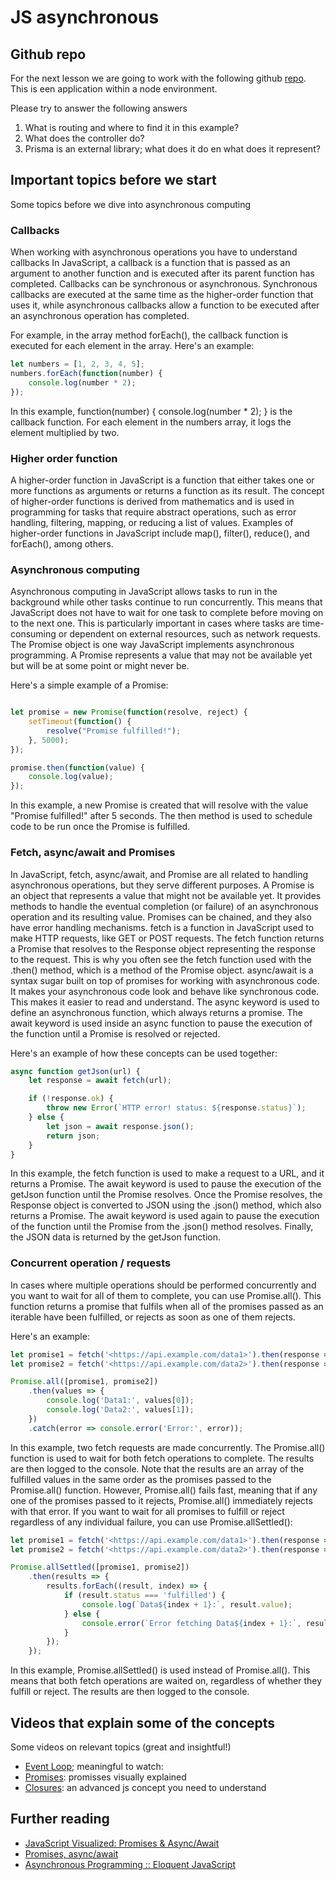 # JS asynchronous

## Github repo
For the next lesson we are going to work with the following github [repo](https://github.com/HZ-HBO-ICT/my-second-monolith). This is een application within a node environment.

Please try to answer the following answers
1. What is routing and where to find it in this example?
2. What does the controller do?
3. Prisma is an external library; what does it do en what does it represent?

## Important topics before we start

Some topics before we dive into asynchronous computing

### Callbacks

When working with asynchronous operations you have to understand callbacks
In JavaScript, a callback is a function that is passed as an argument to another function and is executed after its parent function has completed. Callbacks can be synchronous or asynchronous. Synchronous callbacks are executed at the same time as the higher-order function that uses it, while asynchronous callbacks allow a function to be executed after an asynchronous operation has completed.

For example, in the array method forEach(), the callback function is executed for each element in the array. Here's an example:

```javascript
let numbers = [1, 2, 3, 4, 5];
numbers.forEach(function(number) {
    console.log(number * 2);
});

```
In this example, function(number) { console.log(number * 2); } is the callback function. For each element in the numbers array, it logs the element multiplied by two.

### Higher order function

A higher-order function in JavaScript is a function that either takes one or more functions as arguments or returns a function as its result. The concept of higher-order functions is derived from mathematics and is used in programming for tasks that require abstract operations, such as error handling, filtering, mapping, or reducing a list of values. Examples of higher-order functions in JavaScript include map(), filter(), reduce(), and forEach(), among others.

### Asynchronous computing
Asynchronous computing in JavaScript allows tasks to run in the background while other tasks continue to run concurrently. This means that JavaScript does not have to wait for one task to complete before moving on to the next one. This is particularly important in cases where tasks are time-consuming or dependent on external resources, such as network requests.
The Promise object is one way JavaScript implements asynchronous programming. A Promise represents a value that may not be available yet but will be at some point or might never be.

Here's a simple example of a Promise:

```javascript

let promise = new Promise(function(resolve, reject) {
    setTimeout(function() {
        resolve("Promise fulfilled!");
    }, 5000);
});

promise.then(function(value) {
    console.log(value);
});

```
In this example, a new Promise is created that will resolve with the value "Promise fulfilled!" after 5 seconds. The then method is used to schedule code to be run once the Promise is fulfilled.

### Fetch, async/await and Promises

In JavaScript, fetch, async/await, and Promise are all related to handling asynchronous operations, but they serve different purposes.
A Promise is an object that represents a value that might not be available yet. It provides methods to handle the eventual completion (or failure) of an asynchronous operation and its resulting value. Promises can be chained, and they also have error handling mechanisms.
fetch is a function in JavaScript used to make HTTP requests, like GET or POST requests. The fetch function returns a Promise that resolves to the Response object representing the response to the request. This is why you often see the fetch function used with the .then() method, which is a method of the Promise object.
async/await is a syntax sugar built on top of promises for working with asynchronous code. It makes your asynchronous code look and behave like synchronous code. This makes it easier to read and understand. The async keyword is used to define an asynchronous function, which always returns a promise. The await keyword is used inside an async function to pause the execution of the function until a Promise is resolved or rejected.

Here's an example of how these concepts can be used together:
```javascript
async function getJson(url) {
    let response = await fetch(url);

    if (!response.ok) {
        throw new Error(`HTTP error! status: ${response.status}`);
    } else {
        let json = await response.json();
        return json;
    }
}

```
In this example, the fetch function is used to make a request to a URL, and it returns a Promise. The await keyword is used to pause the execution of the getJson function until the Promise resolves. Once the Promise resolves, the Response object is converted to JSON using the .json() method, which also returns a Promise. The await keyword is used again to pause the execution of the function until the Promise from the .json() method resolves. Finally, the JSON data is returned by the getJson function.

### Concurrent operation / requests

In cases where multiple operations should be performed concurrently and you want to wait for all of them to complete, you can use Promise.all(). This function returns a promise that fulfils when all of the promises passed as an iterable have been fulfilled, or rejects as soon as one of them rejects.

Here's an example:

```javascript
let promise1 = fetch('<https://api.example.com/data1>').then(response => response.json());
let promise2 = fetch('<https://api.example.com/data2>').then(response => response.json());

Promise.all([promise1, promise2])
    .then(values => {
        console.log('Data1:', values[0]);
        console.log('Data2:', values[1]);
    })
    .catch(error => console.error('Error:', error));

```
In this example, two fetch requests are made concurrently. The Promise.all() function is used to wait for both fetch operations to complete. The results are then logged to the console. Note that the results are an array of the fulfilled values in the same order as the promises passed to the Promise.all() function.
However, Promise.all() fails fast, meaning that if any one of the promises passed to it rejects, Promise.all() immediately rejects with that error. If you want to wait for all promises to fulfill or reject regardless of any individual failure, you can use Promise.allSettled():

```javascript
let promise1 = fetch('<https://api.example.com/data1>').then(response => response.json());
let promise2 = fetch('<https://api.example.com/data2>').then(response => response.json());

Promise.allSettled([promise1, promise2])
    .then(results => {
        results.forEach((result, index) => {
            if (result.status === 'fulfilled') {
                console.log(`Data${index + 1}:`, result.value);
            } else {
                console.error(`Error fetching Data${index + 1}:`, result.reason);
            }
        });
    });

```
In this example, Promise.allSettled() is used instead of Promise.all(). This means that both fetch operations are waited on, regardless of whether they fulfill or reject. The results are then logged to the console.

## Videos that explain some of the concepts

Some videos on relevant topics (great and insightful!)
- [Event Loop](https://www.youtube.com/watch?v=eiC58R16hb8); meaningful to watch:  
- [Promises](https://www.youtube.com/watch?v=Xs1EMmBLpn4): promisses visually explained
- [Closures](https://www.youtube.com/watch?v=6Ixyltr8_R0 ): an advanced js concept you need to understand

## Further reading
- [JavaScript Visualized: Promises & Async/Await](https://dev.to/lydiahallie/javascript-visualized-promises-async-await-5gke)
- [Promises, async/await](https://javascript.info/async)
- [Asynchronous Programming :: Eloquent JavaScript](https://eloquentjavascript.net/11_async.html)